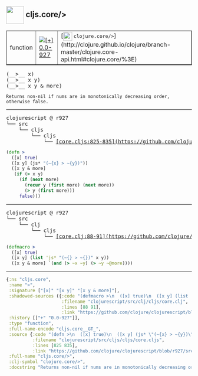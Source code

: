 ## <img width="48px" valign="middle" src="http://i.imgur.com/Hi20huC.png"> cljs.core/>

 <table border="1">
<tr>
<td>function</td>
<td><a href="https://github.com/cljsinfo/api-refs/tree/0.0-927"><img valign="middle" alt="[+] 0.0-927" src="https://img.shields.io/badge/+-0.0--927-lightgrey.svg"></a> </td>
<td>
[<img height="24px" valign="middle" src="http://i.imgur.com/1GjPKvB.png"> <samp>clojure.core/></samp>](http://clojure.github.io/clojure/branch-master/clojure.core-api.html#clojure.core/%3E)
</td>
</tr>
</table>

 <samp>
(__>__ x)<br>
(__>__ x y)<br>
(__>__ x y & more)<br>
</samp>

```
Returns non-nil if nums are in monotonically decreasing order,
otherwise false.
```

---

 <pre>
clojurescript @ r927
└── src
    └── cljs
        └── cljs
            └── <ins>[core.cljs:825-835](https://github.com/clojure/clojurescript/blob/r927/src/cljs/cljs/core.cljs#L825-L835)</ins>
</pre>

```clj
(defn >
  ([x] true)
  ([x y] (js* "(~{x} > ~{y})"))
  ([x y & more]
   (if (> x y)
     (if (next more)
       (recur y (first more) (next more))
       (> y (first more)))
     false)))
```


---

 <pre>
clojurescript @ r927
└── src
    └── clj
        └── cljs
            └── <ins>[core.clj:88-91](https://github.com/clojure/clojurescript/blob/r927/src/clj/cljs/core.clj#L88-L91)</ins>
</pre>

```clj
(defmacro >
  ([x] true)
  ([x y] (list 'js* "(~{} > ~{})" x y))
  ([x y & more] `(and (> ~x ~y) (> ~y ~@more))))
```

---

```clj
{:ns "cljs.core",
 :name ">",
 :signature ["[x]" "[x y]" "[x y & more]"],
 :shadowed-sources ({:code "(defmacro >\n  ([x] true)\n  ([x y] (list 'js* \"(~{} > ~{})\" x y))\n  ([x y & more] `(and (> ~x ~y) (> ~y ~@more))))",
                     :filename "clojurescript/src/clj/cljs/core.clj",
                     :lines [88 91],
                     :link "https://github.com/clojure/clojurescript/blob/r927/src/clj/cljs/core.clj#L88-L91"}),
 :history [["+" "0.0-927"]],
 :type "function",
 :full-name-encode "cljs.core__GT_",
 :source {:code "(defn >\n  ([x] true)\n  ([x y] (js* \"(~{x} > ~{y})\"))\n  ([x y & more]\n   (if (> x y)\n     (if (next more)\n       (recur y (first more) (next more))\n       (> y (first more)))\n     false)))",
          :filename "clojurescript/src/cljs/cljs/core.cljs",
          :lines [825 835],
          :link "https://github.com/clojure/clojurescript/blob/r927/src/cljs/cljs/core.cljs#L825-L835"},
 :full-name "cljs.core/>",
 :clj-symbol "clojure.core/>",
 :docstring "Returns non-nil if nums are in monotonically decreasing order,\notherwise false."}

```
